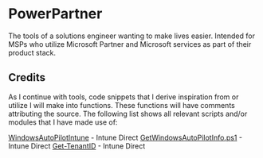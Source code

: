 # PowerPartner

The tools of a solutions engineer wanting to make lives easier.
Intended for MSPs who utilize Microsoft Partner and Microsoft services as part of their product stack.

## Credits

As I continue with tools, code snippets that I derive inspiration from or utilize I will make into functions.
These functions will have comments attributing the source.
The following list shows all relevant scripts and/or modules that I have made use of:

[WindowsAutoPilotIntune](https://www.powershellgallery.com/packages/WindowsAutoPilotIntune/5.6) - Intune Direct
[GetWindowsAutoPilotInfo.ps1](https://www.powershellgallery.com/packages/Get-WindowsAutoPilotInfo/3.9/Content/Get-WindowsAutopilotInfo.ps1) - Intune Direct
[Get-TenantID](https://teams.se/powershell-script-find-a-microsoft-365-tenantid/) - Intune Direct
